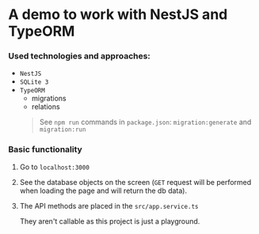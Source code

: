 # A demo to work with NestJS and TypeORM

### Used technologies and approaches:
- `NestJS`
- `SQLite 3`
- `TypeORM`
  - migrations
  - relations
  > See `npm run` commands in `package.json`: `migration:generate` and `migration:run`

### Basic functionality
1. Go to `localhost:3000`
2. See the database objects on the screen
   (`GET` request will be performed when loading the page and will return the db data).
3. The API methods are placed in the `src/app.service.ts`

    They aren't callable as this project is just a playground.